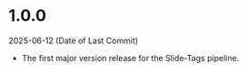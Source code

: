 # 1.0.0
2025-06-12 (Date of Last Commit)

* The first major version release for the Slide-Tags pipeline.